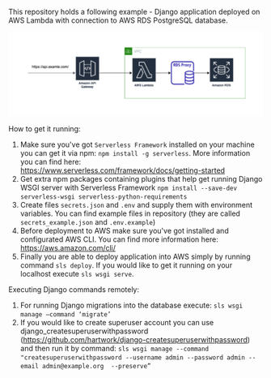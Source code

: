 This repository holds a following example - Django application deployed on AWS Lambda with connection to 
AWS RDS PostgreSQL database.

![Screenshot](serverless_django_drawio.png)

How to get it running:
1. Make sure you've got `Serverless Framework` installed on your machine you can get it via npm:
`npm install -g serverless`. 
More information you can find here: https://www.serverless.com/framework/docs/getting-started
2. Get extra npm packages containing plugins that help get running Django WSGI server with Serverless Framework
`npm install --save-dev serverless-wsgi serverless-python-requirements`
3. Create files `secrets.json` and `.env` and supply them with environment variables. You can find example files in 
repository (they are called `secrets_example.json` and `.env.example`)
4. Before deployment to AWS make sure you've got installed and configurated AWS CLI. You can find more information here:
https://aws.amazon.com/cli/
5. Finally you are able to deploy application into AWS simply by running command `sls deploy`. If you would like to get
it running on your localhost execute `sls wsgi serve`.

Executing Django commands remotely:
1. For running Django migrations into the database execute: `sls wsgi manage –command ‘migrate’`
2. If you would like to create superuser account you can use django_createsuperuserwithpassword 
(https://github.com/hartwork/django-createsuperuserwithpassword) and then run it by command:
`sls wsgi manage --command "createsuperuserwithpassword --username admin --password admin --email admin@example.org 
--preserve”`
